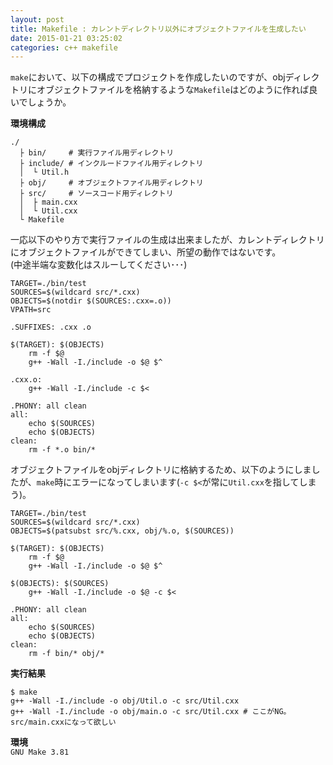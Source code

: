```yaml
---
layout: post
title: Makefile : カレントディレクトリ以外にオブジェクトファイルを生成したい
date: 2015-01-21 03:25:02
categories: c++ makefile
---
```

<!-- {% raw %} -->
<p><code>make</code>において、以下の構成でプロジェクトを作成したいのですが、objディレクトリにオブジェクトファイルを格納するような<code>Makefile</code>はどのように作れば良いでしょうか。</p>

<p><strong>環境構成</strong></p>

<pre class="lang-none prettyprint-override"><code>./
  ├ bin/     # 実行ファイル用ディレクトリ
  ├ include/ # インクルードファイル用ディレクトリ
  │  └ Util.h
  ├ obj/     # オブジェクトファイル用ディレクトリ
  ├ src/     # ソースコード用ディレクトリ
  │  ├ main.cxx
  │  └ Util.cxx
  └ Makefile
</code></pre>

<p>一応以下のやり方で実行ファイルの生成は出来ましたが、カレントディレクトリにオブジェクトファイルができてしまい、所望の動作ではないです。<br>
(中途半端な変数化はスルーしてください･･･)</p>

<pre class="lang-none prettyprint-override"><code>TARGET=./bin/test
SOURCES=$(wildcard src/*.cxx)
OBJECTS=$(notdir $(SOURCES:.cxx=.o))
VPATH=src

.SUFFIXES: .cxx .o

$(TARGET): $(OBJECTS)
    rm -f $@
    g++ -Wall -I./include -o $@ $^

.cxx.o:
    g++ -Wall -I./include -c $&lt;

.PHONY: all clean
all:
    echo $(SOURCES)
    echo $(OBJECTS)
clean:
    rm -f *.o bin/*
</code></pre>

<p>オブジェクトファイルをobjディレクトリに格納するため、以下のようにしましたが、<code>make</code>時にエラーになってしまいます(<code>-c $&lt;</code>が常に<code>Util.cxx</code>を指してしまう)。</p>

<pre class="lang-none prettyprint-override"><code>TARGET=./bin/test
SOURCES=$(wildcard src/*.cxx)
OBJECTS=$(patsubst src/%.cxx, obj/%.o, $(SOURCES))

$(TARGET): $(OBJECTS)
    rm -f $@
    g++ -Wall -I./include -o $@ $^

$(OBJECTS): $(SOURCES)
    g++ -Wall -I./include -o $@ -c $&lt;

.PHONY: all clean
all:
    echo $(SOURCES)
    echo $(OBJECTS)
clean:
    rm -f bin/* obj/*
</code></pre>

<p><strong>実行結果</strong></p>

<pre><code>$ make
g++ -Wall -I./include -o obj/Util.o -c src/Util.cxx
g++ -Wall -I./include -o obj/main.o -c src/Util.cxx # ここがNG。src/main.cxxになって欲しい
</code></pre>

<p><strong>環境</strong><br>
<code>GNU Make 3.81</code></p>
<!-- {% endraw %} -->

